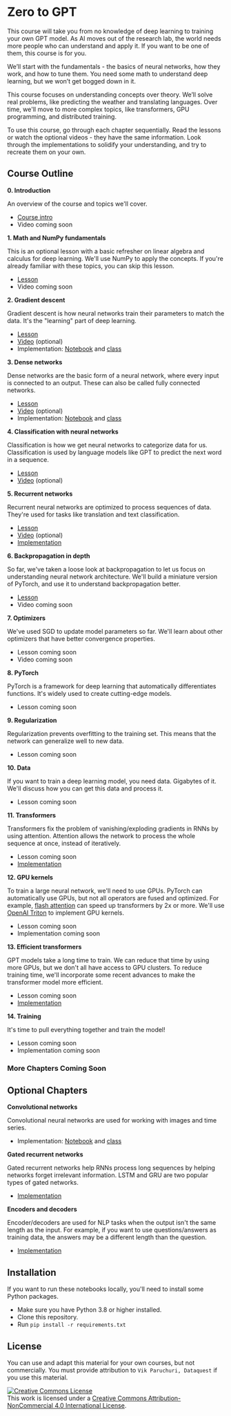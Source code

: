 # Zero to GPT

This course will take you from no knowledge of deep learning to training your own GPT model.  As AI moves out of the research lab, the world needs more people who can understand and apply it.  If you want to be one of them, this course is for you.

We’ll start with the fundamentals - the basics of neural networks, how they work, and how to tune them.  You need some math to understand deep learning, but we won’t get bogged down in it.  

This course focuses on understanding concepts over theory.  We’ll solve real problems, like predicting the weather and translating languages.  Over time, we'll move to more complex topics, like transformers, GPU programming, and distributed training.

To use this course, go through each chapter sequentially.  Read the lessons or watch the optional videos - they have the same information.  Look through the implementations to solidify your understanding, and try to recreate them on your own.

## Course Outline

**0. Introduction**

An overview of the course and topics we'll cover.

- [Course intro](explanations/intro.ipynb)
- Video coming soon

**1. Math and NumPy fundamentals**

This is an optional lesson with a basic refresher on linear algebra and calculus for deep learning.  We'll use NumPy to apply the concepts.  If you're already familiar with these topics, you can skip this lesson.

- [Lesson](explanations/linalg.ipynb)
- Video coming soon

**2. Gradient descent**

Gradient descent is how neural networks train their parameters to match the data.  It's the "learning" part of deep learning.

- [Lesson](explanations/linreg.ipynb) 
- [Video](https://youtu.be/-cs5D91eBLE) (optional)
- Implementation: [Notebook](notebooks/linreg/linreg.ipynb) and [class](nnets/dense.py)

**3. Dense networks**

Dense networks are the basic form of a neural network, where every input is connected to an output.  These can also be called fully connected networks.

- [Lesson](explanations/dense.ipynb)
- [Video](https://youtu.be/MQzG1hfhow4) (optional)
- Implementation: [Notebook](notebooks/dense/dense.ipynb) and [class](nnets/dense.py)

**4. Classification with neural networks**

Classification is how we get neural networks to categorize data for us.  Classification is used by language models like GPT to predict the next word in a sequence.

- [Lesson](explanations/classification.ipynb)
- [Video](https://youtu.be/71GtdWmznok) (optional)

**5. Recurrent networks**

Recurrent neural networks are optimized to process sequences of data.  They're used for tasks like translation and text classification.

- [Lesson](explanations/rnn.ipynb)
- [Video](https://youtu.be/4wuIOcD1LLI) (optional)
- [Implementation](notebooks/rnn/rnn.ipynb)

**6. Backpropagation in depth**

So far, we've taken a loose look at backpropagation to let us focus on understanding neural network architecture.  We'll build a miniature version of PyTorch, and use it to understand backpropagation better.

- [Lesson](explanations/comp_graph.ipynb)
- Video coming soon

**7. Optimizers**

We've used SGD to update model parameters so far.  We'll learn about other optimizers that have better convergence properties.

- Lesson coming soon
- Video coming soon

**8. PyTorch**

PyTorch is a framework for deep learning that automatically differentiates functions.  It's widely used to create cutting-edge models.

- Lesson coming soon

**9. Regularization**

Regularization prevents overfitting to the training set.  This means that the network can generalize well to new data.

- Lesson coming soon

**10. Data**

If you want to train a deep learning model, you need data.  Gigabytes of it.  We'll discuss how you can get this data and process it.

- Lesson coming soon

**11. Transformers**

Transformers fix the problem of vanishing/exploding gradients in RNNs by using attention.  Attention allows the network to process the whole sequence at once, instead of iteratively.

- Lesson coming soon
- [Implementation](notebooks/transformer/transformer.ipynb)

**12. GPU kernels**

To train a large neural network, we'll need to use GPUs.  PyTorch can automatically use GPUs, but not all operators are fused and optimized.  For example, [flash attention](https://github.com/HazyResearch/flash-attention) can speed up transformers by 2x or more.  We'll use [OpenAI Triton](https://github.com/openai/triton) to implement GPU kernels.

- Lesson coming soon
- Implementation coming soon

**13. Efficient transformers**

GPT models take a long time to train.  We can reduce that time by using more GPUs, but we don't all have access to GPU clusters.  To reduce training time, we'll incorporate some recent advances to make the transformer model more efficient.

- Lesson coming soon
- [Implementation](notebooks/eff_transformer/eff_transformer.ipynb)

**14. Training**

It's time to pull everything together and train the model!

- Lesson coming soon
- Implementation coming soon

### More Chapters Coming Soon

## Optional Chapters

**Convolutional networks**

Convolutional neural networks are used for working with images and time series.

- Implementation: [Notebook](notebooks/cnn/cnn.ipynb) and [class](nnets/conv.py)

**Gated recurrent networks**

Gated recurrent networks help RNNs process long sequences by helping networks forget irrelevant information.  LSTM and GRU are two popular types of gated networks.

- [Implementation](notebooks/gru/gru.ipynb)

**Encoders and decoders**

Encoder/decoders are used for NLP tasks when the output isn't the same length as the input.  For example, if you want to use questions/answers as training data, the answers may be a different length than the question.

- [Implementation](notebooks/rnnencoder/encoder.ipynb)

## Installation

If you want to run these notebooks locally, you'll need to install some Python packages.

- Make sure you have Python 3.8 or higher installed.
- Clone this repository.
- Run `pip install -r requirements.txt`

## License

You can use and adapt this material for your own courses, but not commercially.  You must provide attribution to `Vik Paruchuri, Dataquest` if you use this material.

<a rel="license" href="http://creativecommons.org/licenses/by-nc/4.0/"><img alt="Creative Commons License" style="border-width:0" src="https://i.creativecommons.org/l/by-nc/4.0/80x15.png" /></a><br />This work is licensed under a <a rel="license" href="http://creativecommons.org/licenses/by-nc/4.0/">Creative Commons Attribution-NonCommercial 4.0 International License</a>.